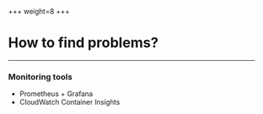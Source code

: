 +++
weight=8
+++

# How to find problems?

---

### Monitoring tools
- Prometheus + Grafana
- CloudWatch Container Insights
